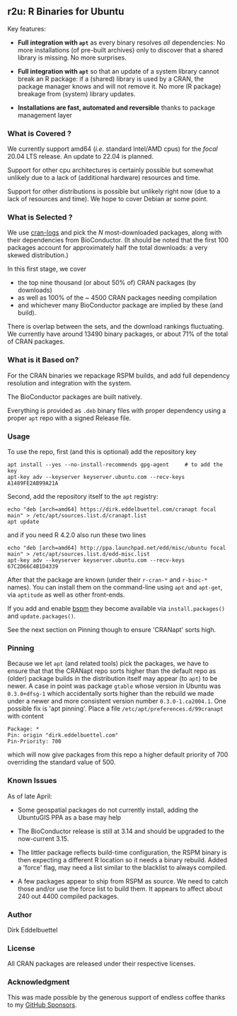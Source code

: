 
## r2u:  R Binaries for Ubuntu

Key features:

- **Full integration with `apt`** as every binary resolves _all_ dependencies: No
  more installations (of pre-built archives) only to discover that a shared
  library is missing. No more surprises.

- **Full integration with `apt`** so that an update of a system library
  cannot break an R package: if a (shared) library is used by a CRAN, the
  package manager knows and will not remove it.  No more (R package) breakage
  from (system) library updates.
  
- **Installations are fast, automated and reversible** thanks to package
  management layer

### What is Covered ?

We currently support amd64 (_i.e._ standard Intel/AMD cpus) for the _focal_
20.04 LTS release.  An update to 22.04 is planned.

Support for other cpu architectures is certainly possible but somewhat
unlikely due to a lack of (additional hardware) resources and time.

Support for other distributions is possible but unlikely right now (due to a lack
of resources and time). We hope to cover Debian ar some point.

### What is Selected ?

We use [cran-logs](https://cran-logs.rstudio.com/) and pick the _N_
most-downloaded packages, along with their dependencies from BioConductor.
(It should be noted that the first 100 packages account for approximately
half the total downloads: a very skewed distribution.)

In this first stage, we cover 
- the top nine thousand (or about 50% of) CRAN packages (by downloads) 
- as well as 100% of the ~ 4500 CRAN packages needing compilation 
- and whichever many BioConductor package are implied by these (and build). 

There is overlap between the sets, and the download rankings fluctuating. We
currently have around 13490 binary packages, or about 71% of the total of
CRAN packages.

### What is it Based on?

For the CRAN binaries we repackage RSPM builds, and add full dependency
resolution and integration with the system.

The BioConductor packages are built natively.

Everything is provided as `.deb` binary files with proper dependency using a
proper `apt` repo with a signed Release file.


### Usage 

To use the repo, first (and this is optional) add the repository key

    apt install --yes --no-install-recommends gpg-agent  	# to add the key
    apt-key adv --keyserver keyserver.ubuntu.com --recv-keys A1489FE2AB99A21A
    
Second, add the repository itself to the `apt` registry:

    echo "deb [arch=amd64] https://dirk.eddelbuettel.com/cranapt focal main" > /etc/apt/sources.list.d/cranapt.list
    apt update

and if you need R 4.2.0 also run these two lines

    echo "deb [arch=amd64] http://ppa.launchpad.net/edd/misc/ubuntu focal main" > /etc/apt/sources.list.d/edd-misc.list 
    apt-key adv --keyserver keyserver.ubuntu.com --recv-keys 67C2D66C4B1D4339
 
After that the package are known (under their `r-cran-*` and `r-bioc-*`
names).  You can install them on the command-line using `apt` and `apt-get`,
via `aptitude` as well as other front-ends.

If you add and enable [bspm](https://cloud.r-project.org/package=bspm)
they become available via `install.packages()` and `update.packages()`.

See the next section on Pinning though to ensure 'CRANapt' sorts high.

### Pinning

Because we let `apt` (and related tools) pick the packages, we have to ensure
that that the CRANapt repo sorts higher than the default repo as (older)
package builds in the distribution itself may appear (to `apt`) to be
newer. A case in point was package `gtable` whose version in Ubuntu was
`0.3.0+dfsg-1` which accidentally sorts higher than the rebuild we made under
a newer and more consistent version number `0.3.0-1.ca2004.1`.  One possible
fix is 'apt pinning'. Place a file `/etc/apt/preferences.d/99cranapt` with content

    Package: *
    Pin: origin "dirk.eddelbuettel.com"
    Pin-Priority: 700

which will now give packages from this repo a higher default priority of 700
overriding the standard value of 500.

### Known Issues

As of late April:

- Some geospatial packages do not currently install, adding the UbuntuGIS PPA
  as a base may help

- The BioConductor release is still at 3.14 and should be upgraded to the
  now-current 3.15. 

- The littler package reflects build-time configuration, the RSPM binary is
  then expecting a different R location so it needs a binary rebuild. Added a
  'force' flag, may need a list similar to the blacklist to always compiled.
  
- A few packages appear to ship from RSPM as source. We need to catch those
  and/or use the force list to build them. It appears to affect about 240 out
  4400 compiled packages.

### Author

Dirk Eddelbuettel

### License

All CRAN packages are released under their respective licenses.

### Acknowledgment

This was made possible by the generous support of endless coffee thanks to my
[GitHub Sponsors](https://github.com/sponsors/eddelbuettel).
